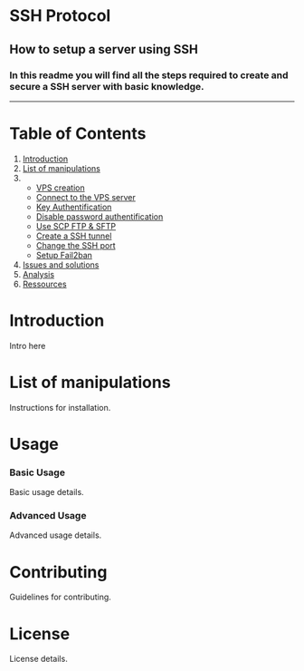 # **SSH Protocol**
## How to setup a server using SSH
### In this readme you will find all the steps required to create and secure a SSH server with basic knowledge.
- - - 
# Table of Contents
1. [Introduction](#introduction)
2. [List of manipulations](#manipulations)
3. - [VPS creation](#vps)
   - [Connect to the VPS server](#connecttovps)
   - [Key Authentification](#keyauth)
   - [Disable password authentification](#disablepasswordauth)
   - [Use SCP FTP & SFTP](#usescpftpandsftp)
   - [Create a SSH tunnel](#createsshtunnel)
   - [Change the SSH port](#changesshport)
   - [Setup Fail2ban](#setupfail2ban)
4. [Issues and solutions](#issuesandsolutions)
5. [Analysis](#analysis)
6. [Ressources](#ressources)

# Introduction
Intro here

# List of manipulations
Instructions for installation.

# Usage
### Basic Usage
Basic usage details.

### Advanced Usage
Advanced usage details.

# Contributing
Guidelines for contributing.

# License
License details.


